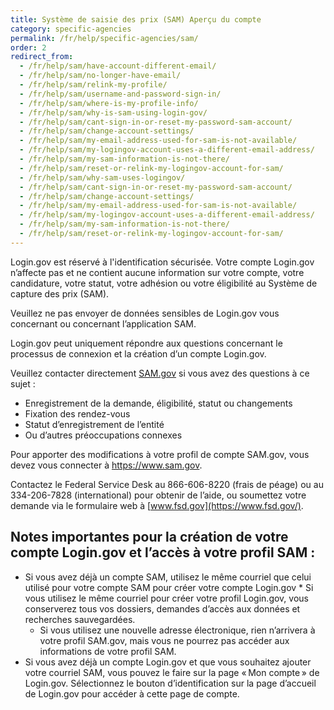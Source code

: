 ```yaml
---
title: Système de saisie des prix (SAM) Aperçu du compte
category: specific-agencies
permalink: /fr/help/specific-agencies/sam/
order: 2
redirect_from:
  - /fr/help/sam/have-account-different-email/
  - /fr/help/sam/no-longer-have-email/
  - /fr/help/sam/relink-my-profile/
  - /fr/help/sam/username-and-password-sign-in/
  - /fr/help/sam/where-is-my-profile-info/
  - /fr/help/sam/why-is-sam-using-login-gov/
  - /fr/help/sam/cant-sign-in-or-reset-my-password-sam-account/
  - /fr/help/sam/change-account-settings/
  - /fr/help/sam/my-email-address-used-for-sam-is-not-available/
  - /fr/help/sam/my-logingov-account-uses-a-different-email-address/
  - /fr/help/sam/my-sam-information-is-not-there/
  - /fr/help/sam/reset-or-relink-my-logingov-account-for-sam/
  - /fr/help/sam/why-sam-uses-logingov/
  - /fr/help/sam/cant-sign-in-or-reset-my-password-sam-account/
  - /fr/help/sam/change-account-settings/
  - /fr/help/sam/my-email-address-used-for-sam-is-not-available/
  - /fr/help/sam/my-logingov-account-uses-a-different-email-address/
  - /fr/help/sam/my-sam-information-is-not-there/
  - /fr/help/sam/reset-or-relink-my-logingov-account-for-sam/
---
```


Login.gov est réservé à l'identification sécurisée. Votre compte Login.gov n’affecte pas et ne contient aucune information sur votre compte, votre candidature, votre statut, votre adhésion ou votre éligibilité au Système de capture des prix (SAM).

Veuillez ne pas envoyer de données sensibles de Login.gov vous concernant ou concernant l’application SAM.

Login.gov peut uniquement répondre aux questions concernant le processus de connexion et la création d’un compte Login.gov.

Veuillez contacter directement [SAM.gov](https://sam.gov/SAM/pages/public/index.jsf) si vous avez des questions à ce sujet :
* Enregistrement de la demande, éligibilité, statut ou changements
* Fixation des rendez-vous
* Statut d’enregistrement de l’entité
* Ou d’autres préoccupations connexes

Pour apporter des modifications à votre profil de compte SAM.gov, vous devez vous connecter à <https://www.sam.gov>.

Contactez le Federal Service Desk au 866-606-8220 (frais de péage) ou au 334-206-7828 (international) pour obtenir de l’aide, ou soumettez votre demande via le formulaire web à [www.fsd.gov](https://www.fsd.gov/).

## Notes importantes pour la création de votre compte Login.gov et l’accès à votre profil SAM :
* Si vous avez déjà un compte SAM, utilisez le même courriel que celui utilisé pour votre compte SAM pour créer votre compte Login.gov     * Si vous utilisez le même courriel pour créer votre profil Login.gov, vous conserverez tous vos dossiers, demandes d’accès aux données et recherches sauvegardées.
    * Si vous utilisez une nouvelle adresse électronique, rien n’arrivera à votre profil SAM.gov, mais vous ne pourrez pas accéder aux informations de votre profil SAM.
* Si vous avez déjà un compte Login.gov et que vous souhaitez ajouter votre courriel SAM, vous pouvez le faire sur la page « Mon compte » de Login.gov. Sélectionnez le bouton d’identification sur la page d’accueil de Login.gov pour accéder à cette page de compte.
